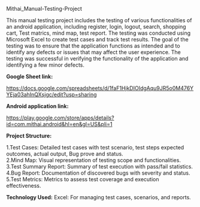Mithai_Manual-Testing-Project

This manual testing project includes the testing of various functionalities of an android application, including register, login, logout, search, shopping cart, Test matrics, mind map, test report. The testing was conducted using Microsoft Excel to create test cases and track test results. The goal of the testing was to ensure that the application functions as intended and to identify any defects or issues that may affect the user experience. The testing was successful in verifying the functionality of the application and identifying a few minor defects.

**Google Sheet link:**

https://docs.google.com/spreadsheets/d/1faF1HjkDIOIdgAqu9JR5o0M476YYEja03ahInQXsjgc/edit?usp=sharing

**Android application link:**

https://play.google.com/store/apps/details?id=com.mithai.android&hl=en&gl=US&pli=1

**Project Structure:**

1.Test Cases: Detailed test cases with test scenario, test steps expected outcomes, actual output, Bug prove and status.<br>
2.Mind Map: Visual representation of testing scope and functionalities.<br>
3.Test Summary Report: Summary of test execution with pass/fail statistics.
4.Bug Report: Documentation of discovered bugs with severity and status.
5.Test Metrics: Metrics to assess test coverage and execution effectiveness.

**Technology Used:**
Excel: For managing test cases, scenarios, and reports.
